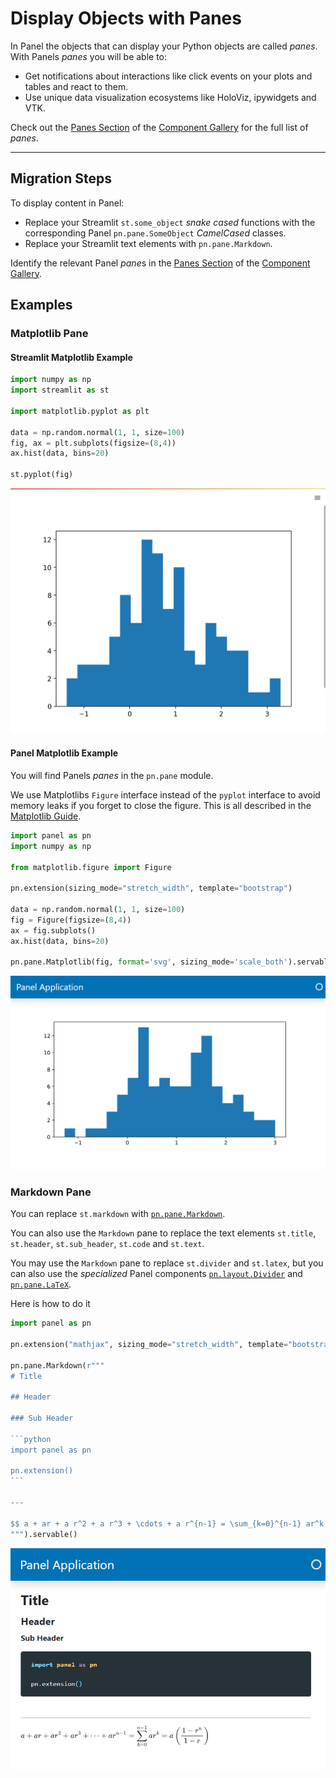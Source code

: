 # Display Objects with Panes

In Panel the objects that can display your Python objects are called *panes*. With Panels *panes* you will be able to:

- Get notifications about interactions like click events on your plots and tables and react to them.
- Use unique data visualization ecosystems like HoloViz, ipywidgets and VTK.

Check out the [Panes Section](../../reference/index.rst#panes) of the [Component Gallery](../../reference/index.rst) for the full list of *panes*.

---

## Migration Steps

To display content in Panel:

- Replace your Streamlit `st.some_object` *snake cased* functions with the corresponding Panel
`pn.pane.SomeObject` *CamelCased* classes.
- Replace your Streamlit text elements with `pn.pane.Markdown`.

Identify the relevant Panel *pane*s in the [Panes Section](../../reference/index.rst#panes) of the [Component Gallery](../../reference/index.rst).

## Examples

### Matplotlib Pane

#### Streamlit Matplotlib Example

```python
import numpy as np
import streamlit as st

import matplotlib.pyplot as plt

data = np.random.normal(1, 1, size=100)
fig, ax = plt.subplots(figsize=(8,4))
ax.hist(data, bins=20)

st.pyplot(fig)
```

![Streamlit Matplotlib Example](../../_static/images/streamlit_mpl_example.png)

#### Panel Matplotlib Example

You will find Panels *panes* in the `pn.pane` module.

We use Matplotlibs `Figure` interface instead of the `pyplot` interface to
avoid memory leaks if you forget to close the figure. This is all described in the
[Matplotlib Guide](../../reference/panes/Matplotlib).

```python
import panel as pn
import numpy as np

from matplotlib.figure import Figure

pn.extension(sizing_mode="stretch_width", template="bootstrap")

data = np.random.normal(1, 1, size=100)
fig = Figure(figsize=(8,4))
ax = fig.subplots()
ax.hist(data, bins=20)

pn.pane.Matplotlib(fig, format='svg', sizing_mode='scale_both').servable()
```

![Panel Matplotlib Example](../../_static/images/panel_mpl_example.png)

### Markdown Pane

You can replace `st.markdown` with [`pn.pane.Markdown`](../../reference/panes/Markdown).

You can also use the `Markdown` pane to replace the text elements `st.title`, `st.header`, `st.sub_header`, `st.code` and `st.text`.

You may use the `Markdown` pane to replace `st.divider` and `st.latex`, but you can also use the *specialized* Panel components [`pn.layout.Divider`](../../reference/layouts/Divider) and [`pn.pane.LaTeX`](../../reference/panes/LaTeX).

Here is how to do it

````python
import panel as pn

pn.extension("mathjax", sizing_mode="stretch_width", template="bootstrap")

pn.pane.Markdown(r"""
# Title

## Header

### Sub Header

```python
import panel as pn

pn.extension()
```

---

$$ a + ar + a r^2 + a r^3 + \cdots + a r^{n-1} = \sum_{k=0}^{n-1} ar^k = a \left(\frac{1-r^{n}}{1-r}\right)$$
""").servable()
````

![Panel Markdown Example](../../_static/images/panel_markdown_example.png)
